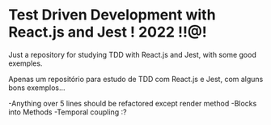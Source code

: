 # Test Driven Development with React.js and Jest ! 2022 !!@!

Just a repository for studying TDD with React.js and Jest, with some good exemples.

Apenas um repositório para estudo de TDD com React.js e Jest, com alguns bons exemplos...

-Anything over 5 lines should be refactored except render method
-Blocks into  Methods
-Temporal coupling :?

